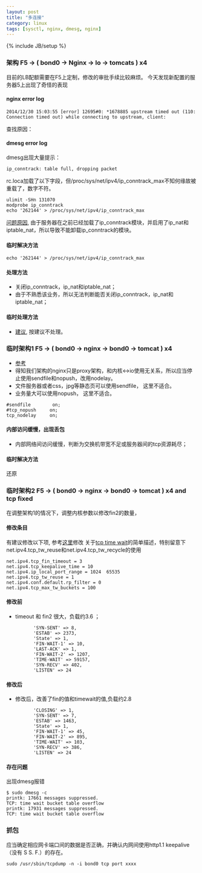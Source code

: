 ```yaml
---
layout: post
title: "多连接"
category: linux
tags: [sysctl, nginx, dmesg, nginx]
---
```

{% include JB/setup %}

### 架构 F5 -> ( bond0 -> Nginx -> lo ->  tomcats ) x4


目前的LB配额需要在F5上定制，修改的审批手续比较麻烦。
今天发现新配置的服务器5上出现了奇怪的表现

#### nginx error log 

```
2014/12/30 15:03:55 [error] 12695#0: *1678885 upstream timed out (110: Connection timed out) while connecting to upstream, client:
```


查找原因：

#### dmesg error log

dmesg出现大量提示：

```
ip_conntrack: table full, dropping packet
```

rc.loca加载了以下字段，但/proc/sys/net/ipv4/ip_conntrack_max不知何缘故被重载了，数字不符。

```
ulimit -SHn 131070
modprobe ip_conntrack
echo '262144' > /proc/sys/net/ipv4/ip_conntrack_max
```

[问题原因](https://major.io/2008/01/24/ip_conntrack-table-full-dropping-packet/), 由于服务器在之前已经加载了ip_conntrack模块，并启用了ip_nat和iptable_nat，所以导致不能卸载ip_conntrack的模块。

#### 临时解决方法

```
echo '262144' > /proc/sys/net/ipv4/ip_conntrack_max
```

#### 处理方法

* 关闭ip_conntrack，ip_nat和iptable_nat；
* 由于不熟悉该业务，所以无法判断能否关闭ip_conntrack，ip_nat和iptable_nat；

#### 临时处理方法

* [建议](http://serverfault.com/questions/449744/a-lot-of-tcp-time-wait-bucket-table-overflow-in-centos-6), 按建议不处理。


### 临时架构1 F5 -> ( bond0 -> nginx -> bond0 -> tomcat ) x4

* [参考](https://t37.net/nginx-optimization-understanding-sendfile-tcp_nodelay-and-tcp_nopush.html)
* 得知我们架构的nginx只是proxy架构，和内核<->io使用无关系，所以应当停止使用sendfile和nopush，改用nodelay。
* 文件服务器或者css，jpg等静态页可以使用sendfile， 这里不适合。 
* 业务量大可以使用nopush， 这里不适合。

```
#sendfile        on; 
#tcp_nopush     on;
tcp_nodelay     on;
```

#### 内部访问缓慢，出现丢包 

* 内部网络间访问缓慢，判断为交换机带宽不足或服务器间的tcp资源耗尽；

#### 临时解决方法

还原


### 临时架构2 F5 -> ( bond0 -> nginx -> bond0 -> tomcat ) x4  and  tcp fixed

在调整架构1的情况下，调整内核参数以修改fin2的数量，

#### 修改条目

有建议修改以下项,  参考[这里](http://blog.chinaunix.net/uid-10915175-id-3589455.html)修改
关于[tcp time wait](http://vincent.bernat.im/en/blog/2014-tcp-time-wait-state-linux.html)的简单描述，特别留意下net.ipv4.tcp_tw_reuse和net.ipv4.tcp_tw_recycle的使用

```
net.ipv4.tcp_fin_timeout = 3
net.ipv4.tcp_keepalive_time = 10
net.ipv4.ip_local_port_range = 1024  65535
net.ipv4.tcp_tw_reuse = 1
net.ipv4.conf.default.rp_filter = 0
net.ipv4.tcp_max_tw_buckets = 100
```

#### 修改前

* timeout 和 fin2 很大，负载约3.6 ；

```
          'SYN-SENT' => 8,
          'ESTAB' => 2373,
          'State' => 1,
          'FIN-WAIT-1' => 10,
          'LAST-ACK' => 1,
          'FIN-WAIT-2' => 1207,
          'TIME-WAIT' => 59157,
          'SYN-RECV' => 402,
          'LISTEN' => 24
```

#### 修改后

* 修改后，改善了fin的值和timewait的值,负载约2.8

```
          'CLOSING' => 1,
          'SYN-SENT' => 7,
          'ESTAB' => 1463,
          'State' => 1,
          'FIN-WAIT-1' => 45,
          'FIN-WAIT-2' => 895,
          'TIME-WAIT' => 103,
          'SYN-RECV' => 386,
          'LISTEN' => 24
```

#### 存在问题

出现dmesg报错

```
$ sudo dmesg -c
printk: 17661 messages suppressed.
TCP: time wait bucket table overflow
printk: 17931 messages suppressed.
TCP: time wait bucket table overflow
```

### 抓包

应当确定相应网卡端口间的数据是否正确，并确认内网间使用http1.1 keepalive（没有 S S. F.）的存在。

```
sudo /usr/sbin/tcpdump -n -i bond0 tcp port xxxx
```
